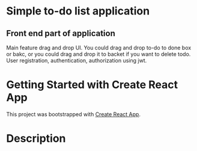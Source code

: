 # Simple to-do list application

## Front end part of application

  Main feature drag and drop UI. 
  You could drag and drop to-do to done box or bakc, or you could drag and drop it to backet if you want to delete todo.
  User registration, authentication, authorization using jwt.


# Getting Started with Create React App

This project was bootstrapped with [Create React App](https://github.com/facebook/create-react-app).

# Description
